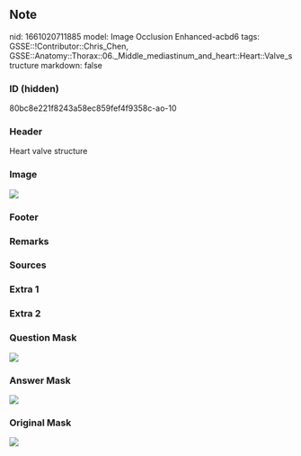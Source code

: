 ## Note
nid: 1661020711885
model: Image Occlusion Enhanced-acbd6
tags: GSSE::!Contributor::Chris_Chen, GSSE::Anatomy::Thorax::06._Middle_mediastinum_and_heart::Heart::Valve_structure
markdown: false

### ID (hidden)
80bc8e221f8243a58ec859fef4f9358c-ao-10

### Header
Heart valve structure

### Image
<img src="tmpxjp0g9no.png">

### Footer


### Remarks


### Sources


### Extra 1


### Extra 2


### Question Mask
<img src="80bc8e221f8243a58ec859fef4f9358c-ao-10-Q.svg">

### Answer Mask
<img src="80bc8e221f8243a58ec859fef4f9358c-ao-10-A.svg">

### Original Mask
<img src="80bc8e221f8243a58ec859fef4f9358c-ao-O.svg">
